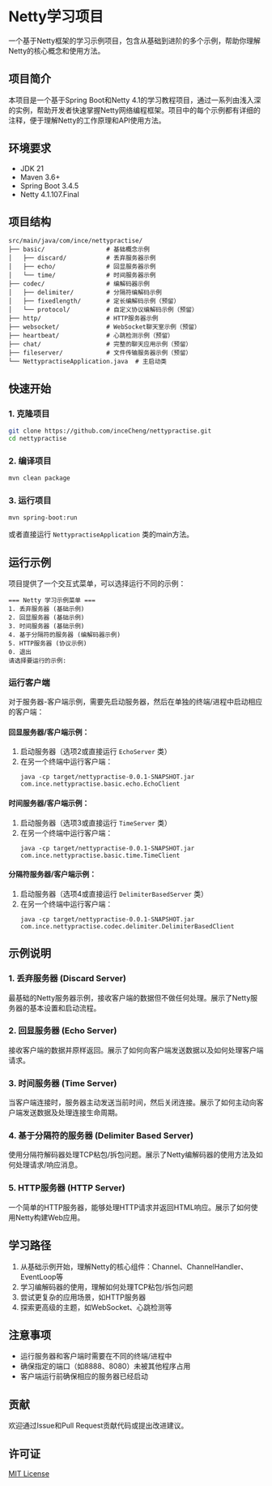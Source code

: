 
# Netty学习项目

一个基于Netty框架的学习示例项目，包含从基础到进阶的多个示例，帮助你理解Netty的核心概念和使用方法。

## 项目简介

本项目是一个基于Spring Boot和Netty 4.1的学习教程项目，通过一系列由浅入深的实例，帮助开发者快速掌握Netty网络编程框架。项目中的每个示例都有详细的注释，便于理解Netty的工作原理和API使用方法。

## 环境要求

- JDK 21
- Maven 3.6+
- Spring Boot 3.4.5
- Netty 4.1.107.Final

## 项目结构

```
src/main/java/com/ince/nettypractise/
├── basic/                 # 基础概念示例
│   ├── discard/           # 丢弃服务器示例
│   ├── echo/              # 回显服务器示例
│   └── time/              # 时间服务器示例
├── codec/                 # 编解码器示例
│   ├── delimiter/         # 分隔符编解码示例
│   ├── fixedlength/       # 定长编解码示例（预留）
│   └── protocol/          # 自定义协议编解码示例（预留）
├── http/                  # HTTP服务器示例
├── websocket/             # WebSocket聊天室示例（预留）
├── heartbeat/             # 心跳检测示例（预留）
├── chat/                  # 完整的聊天应用示例（预留）
├── fileserver/            # 文件传输服务器示例（预留）
└── NettypractiseApplication.java  # 主启动类
```

## 快速开始

### 1. 克隆项目
```bash
git clone https://github.com/inceCheng/nettypractise.git
cd nettypractise
```

### 2. 编译项目
```bash
mvn clean package
```

### 3. 运行项目
```bash
mvn spring-boot:run
```
或者直接运行 `NettypractiseApplication` 类的main方法。

## 运行示例

项目提供了一个交互式菜单，可以选择运行不同的示例：

```
=== Netty 学习示例菜单 ===
1. 丢弃服务器 (基础示例)
2. 回显服务器 (基础示例)
3. 时间服务器 (基础示例)
4. 基于分隔符的服务器 (编解码器示例)
5. HTTP服务器 (协议示例)
0. 退出
请选择要运行的示例:
```

### 运行客户端

对于服务器-客户端示例，需要先启动服务器，然后在单独的终端/进程中启动相应的客户端：

#### 回显服务器/客户端示例：
1. 启动服务器（选项2或直接运行 `EchoServer` 类）
2. 在另一个终端中运行客户端：
   ```
   java -cp target/nettypractise-0.0.1-SNAPSHOT.jar com.ince.nettypractise.basic.echo.EchoClient
   ```

#### 时间服务器/客户端示例：
1. 启动服务器（选项3或直接运行 `TimeServer` 类）
2. 在另一个终端中运行客户端：
   ```
   java -cp target/nettypractise-0.0.1-SNAPSHOT.jar com.ince.nettypractise.basic.time.TimeClient
   ```

#### 分隔符服务器/客户端示例：
1. 启动服务器（选项4或直接运行 `DelimiterBasedServer` 类）
2. 在另一个终端中运行客户端：
   ```
   java -cp target/nettypractise-0.0.1-SNAPSHOT.jar com.ince.nettypractise.codec.delimiter.DelimiterBasedClient
   ```

## 示例说明

### 1. 丢弃服务器 (Discard Server)
最基础的Netty服务器示例，接收客户端的数据但不做任何处理。展示了Netty服务器的基本设置和启动流程。

### 2. 回显服务器 (Echo Server)
接收客户端的数据并原样返回。展示了如何向客户端发送数据以及如何处理客户端请求。

### 3. 时间服务器 (Time Server)
当客户端连接时，服务器主动发送当前时间，然后关闭连接。展示了如何主动向客户端发送数据及处理连接生命周期。

### 4. 基于分隔符的服务器 (Delimiter Based Server)
使用分隔符解码器处理TCP粘包/拆包问题。展示了Netty编解码器的使用方法及如何处理请求/响应消息。

### 5. HTTP服务器 (HTTP Server)
一个简单的HTTP服务器，能够处理HTTP请求并返回HTML响应。展示了如何使用Netty构建Web应用。

## 学习路径

1. 从基础示例开始，理解Netty的核心组件：Channel、ChannelHandler、EventLoop等
2. 学习编解码器的使用，理解如何处理TCP粘包/拆包问题
3. 尝试更复杂的应用场景，如HTTP服务器
4. 探索更高级的主题，如WebSocket、心跳检测等

## 注意事项

- 运行服务器和客户端时需要在不同的终端/进程中
- 确保指定的端口（如8888、8080）未被其他程序占用
- 客户端运行前确保相应的服务器已经启动

## 贡献

欢迎通过Issue和Pull Request贡献代码或提出改进建议。

## 许可证

[MIT License](LICENSE)
